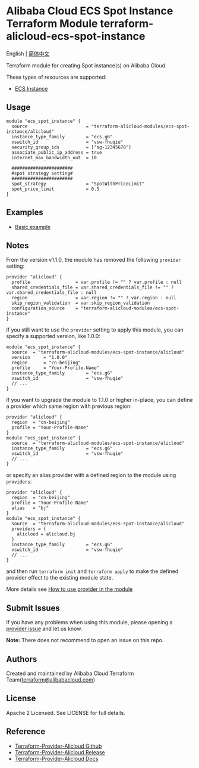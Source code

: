 Alibaba Cloud ECS Spot Instance Terraform Module
terraform-alicloud-ecs-spot-instance
=====================================================================

English | [简体中文](https://github.com/terraform-alicloud-modules/terraform-alicloud-ecs-spot-instance/blob/master/README-CN.md)

Terraform module for creating Spot instance(s) on Alibaba Cloud.

These types of resources are supported:

* [ECS Instance](https://www.terraform.io/docs/providers/alicloud/r/instance.html)


## Usage

```hcl
module "ecs_spot_instance" {
  source                      = "terraform-alicloud-modules/ecs-spot-instance/alicloud"
  instance_type_family        = "ecs.g6"
  vswitch_id                  = "vsw-fhuqie"
  security_group_ids          = ["sg-12345678"]
  associate_public_ip_address = true
  internet_max_bandwidth_out  = 10
  
  #######################
  #spot strategy setting#
  #######################
  spot_strategy               = "SpotWithPriceLimit"
  spot_price_limit            = 0.5
}

```

## Examples

* [Basic example](https://github.com/terraform-alicloud-modules/terraform-alicloud-ecs-spot-instance/tree/master/examples/basic-example)

## Notes
From the version v1.1.0, the module has removed the following `provider` setting:

```hcl
provider "alicloud" {
  profile                 = var.profile != "" ? var.profile : null
  shared_credentials_file = var.shared_credentials_file != "" ? var.shared_credentials_file : null
  region                  = var.region != "" ? var.region : null
  skip_region_validation  = var.skip_region_validation
  configuration_source    = "terraform-alicloud-modules/ecs-spot-instance"
}
```

If you still want to use the `provider` setting to apply this module, you can specify a supported version, like 1.0.0:

```hcl
module "ecs_spot_instance" {
  source  = "terraform-alicloud-modules/ecs-spot-instance/alicloud"
  version     = "1.0.0"
  region      = "cn-beijing"
  profile     = "Your-Profile-Name"
  instance_type_family        = "ecs.g6"
  vswitch_id                  = "vsw-fhuqie"
  // ...
}
```

If you want to upgrade the module to 1.1.0 or higher in-place, you can define a provider which same region with
previous region:

```hcl
provider "alicloud" {
  region  = "cn-beijing"
  profile = "Your-Profile-Name"
}
module "ecs_spot_instance" {
  source  = "terraform-alicloud-modules/ecs-spot-instance/alicloud"
  instance_type_family        = "ecs.g6"
  vswitch_id                  = "vsw-fhuqie"
  // ...
}
```
or specify an alias provider with a defined region to the module using `providers`:

```hcl
provider "alicloud" {
  region  = "cn-beijing"
  profile = "Your-Profile-Name"
  alias   = "bj"
}
module "ecs_spot_instance" {
  source  = "terraform-alicloud-modules/ecs-spot-instance/alicloud"
  providers = {
    alicloud = alicloud.bj
  }
  instance_type_family        = "ecs.g6"
  vswitch_id                  = "vsw-fhuqie"
  // ...
}
```

and then run `terraform init` and `terraform apply` to make the defined provider effect to the existing module state.

More details see [How to use provider in the module](https://www.terraform.io/docs/language/modules/develop/providers.html#passing-providers-explicitly)

Submit Issues
-------------
If you have any problems when using this module, please opening a [provider issue](https://github.com/terraform-providers/terraform-provider-alicloud/issues/new) and let us know.

**Note:** There does not recommend to open an issue on this repo.

Authors
-------
Created and maintained by Alibaba Cloud Terraform Team(terraform@alibabacloud.com)

License
----
Apache 2 Licensed. See LICENSE for full details.

Reference
---------
* [Terraform-Provider-Alicloud Github](https://github.com/terraform-providers/terraform-provider-alicloud)
* [Terraform-Provider-Alicloud Release](https://releases.hashicorp.com/terraform-provider-alicloud/)
* [Terraform-Provider-Alicloud Docs](https://www.terraform.io/docs/providers/alicloud/index.html)
